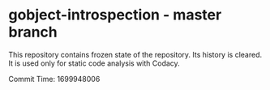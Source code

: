 # gobject-introspection - master branch

This repository contains frozen state of the repository.
Its history is cleared. It is used only for static code
analysis with Codacy.

Commit Time: 1699948006